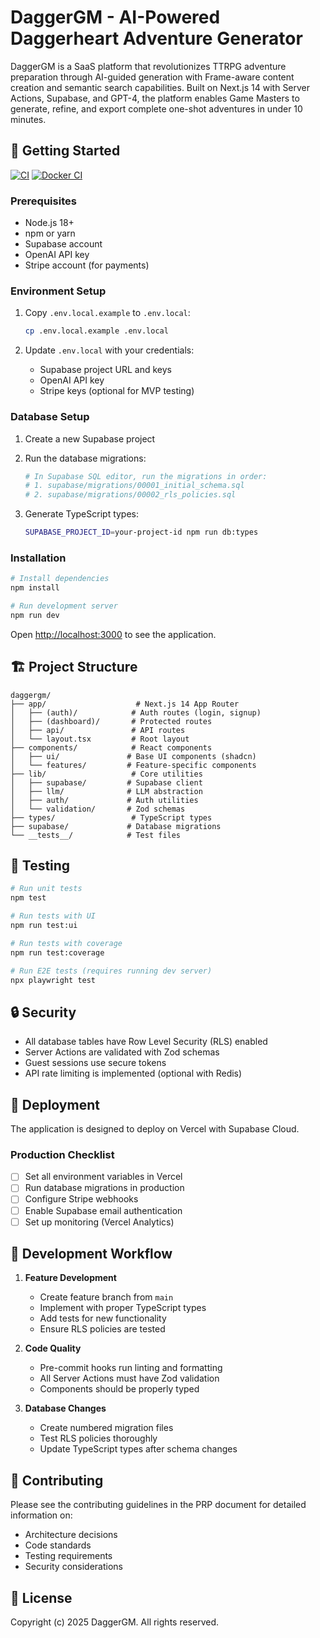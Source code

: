# DaggerGM - AI-Powered Daggerheart Adventure Generator

DaggerGM is a SaaS platform that revolutionizes TTRPG adventure preparation through AI-guided generation with Frame-aware content creation and semantic search capabilities. Built on Next.js 14 with Server Actions, Supabase, and GPT-4, the platform enables Game Masters to generate, refine, and export complete one-shot adventures in under 10 minutes.

## 🚀 Getting Started

[![CI](https://github.com/sagebright/daggergm/actions/workflows/ci.yml/badge.svg)](https://github.com/sagebright/daggergm/actions/workflows/ci.yml)
[![Docker CI](https://github.com/sagebright/daggergm/actions/workflows/docker-ci.yml/badge.svg)](https://github.com/sagebright/daggergm/actions/workflows/docker-ci.yml)

### Prerequisites

- Node.js 18+
- npm or yarn
- Supabase account
- OpenAI API key
- Stripe account (for payments)

### Environment Setup

1. Copy `.env.local.example` to `.env.local`:

   ```bash
   cp .env.local.example .env.local
   ```

2. Update `.env.local` with your credentials:
   - Supabase project URL and keys
   - OpenAI API key
   - Stripe keys (optional for MVP testing)

### Database Setup

1. Create a new Supabase project

2. Run the database migrations:

   ```bash
   # In Supabase SQL editor, run the migrations in order:
   # 1. supabase/migrations/00001_initial_schema.sql
   # 2. supabase/migrations/00002_rls_policies.sql
   ```

3. Generate TypeScript types:
   ```bash
   SUPABASE_PROJECT_ID=your-project-id npm run db:types
   ```

### Installation

```bash
# Install dependencies
npm install

# Run development server
npm run dev
```

Open [http://localhost:3000](http://localhost:3000) to see the application.

## 🏗️ Project Structure

```
daggergm/
├── app/                    # Next.js 14 App Router
│   ├── (auth)/            # Auth routes (login, signup)
│   ├── (dashboard)/       # Protected routes
│   ├── api/               # API routes
│   └── layout.tsx         # Root layout
├── components/            # React components
│   ├── ui/               # Base UI components (shadcn)
│   └── features/         # Feature-specific components
├── lib/                   # Core utilities
│   ├── supabase/         # Supabase client
│   ├── llm/              # LLM abstraction
│   ├── auth/             # Auth utilities
│   └── validation/       # Zod schemas
├── types/                 # TypeScript types
├── supabase/             # Database migrations
└── __tests__/            # Test files
```

## 🧪 Testing

```bash
# Run unit tests
npm test

# Run tests with UI
npm run test:ui

# Run tests with coverage
npm run test:coverage

# Run E2E tests (requires running dev server)
npx playwright test
```

## 🔒 Security

- All database tables have Row Level Security (RLS) enabled
- Server Actions are validated with Zod schemas
- Guest sessions use secure tokens
- API rate limiting is implemented (optional with Redis)

## 🚀 Deployment

The application is designed to deploy on Vercel with Supabase Cloud.

### Production Checklist

- [ ] Set all environment variables in Vercel
- [ ] Run database migrations in production
- [ ] Configure Stripe webhooks
- [ ] Enable Supabase email authentication
- [ ] Set up monitoring (Vercel Analytics)

## 📝 Development Workflow

1. **Feature Development**
   - Create feature branch from `main`
   - Implement with proper TypeScript types
   - Add tests for new functionality
   - Ensure RLS policies are tested

2. **Code Quality**
   - Pre-commit hooks run linting and formatting
   - All Server Actions must have Zod validation
   - Components should be properly typed

3. **Database Changes**
   - Create numbered migration files
   - Test RLS policies thoroughly
   - Update TypeScript types after schema changes

## 🤝 Contributing

Please see the contributing guidelines in the PRP document for detailed information on:

- Architecture decisions
- Code standards
- Testing requirements
- Security considerations

## 📄 License

Copyright (c) 2025 DaggerGM. All rights reserved.

<!-- Deployment trigger: 2025-09-10 12:45 -->
